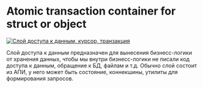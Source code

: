 # Atomic transaction container for struct or object
[![Слой доступа к данным, курсор, транзакция](https://img.youtube.com/vi/CRcSWtWVvrA/0.jpg)](https://www.youtube.com/watch?v=CRcSWtWVvrA)

 Слой доступа к данным предназначен для вынесения бизнесс-логики от хранения данных,
 чтобы мы внутри бизнесс-логики не писали код доступа к данным, обращение к БД, файлам и т.д.
 Обычно слой состоит из АПИ, у него может быть состояние, коннекшины, утилиты для формирования запросов.
 